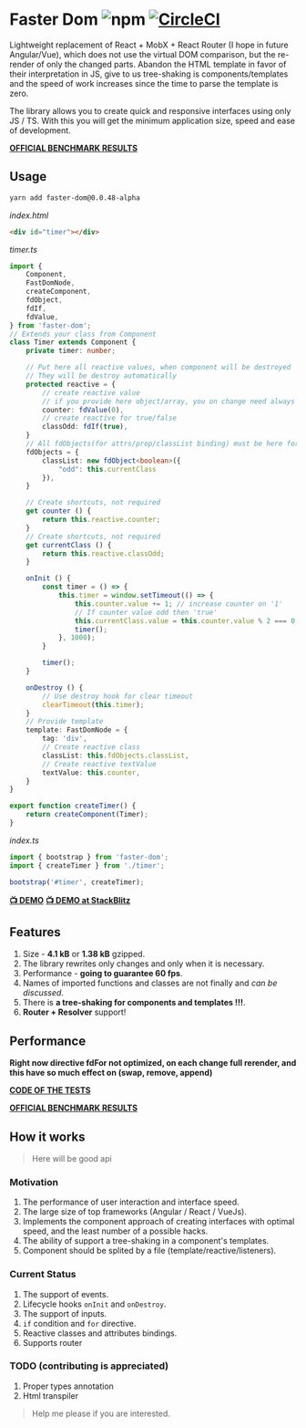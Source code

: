 # Faster Dom ![npm](https://img.shields.io/npm/v/faster-dom.svg) [![CircleCI](https://circleci.com/gh/PxyUp/FastDom/tree/master.svg?style=svg)](https://circleci.com/gh/PxyUp/FastDom/tree/master)

Lightweight replacement of React + MobX + React Router (I hope in future Angular/Vue), which does not use the virtual DOM comparison, but the re-render of only the changed parts. Abandon the HTML template in favor of their interpretation in JS, give to us tree-shaking is components/templates and the speed of work increases since the time to parse the template is zero.

The library allows you to create quick and responsive interfaces using only JS / TS. With this you will get the minimum application size, speed and ease of development.

**[OFFICIAL BENCHMARK RESULTS](https://rawgit.com/krausest/js-framework-benchmark/master/webdriver-ts-results/table.html)**

## Usage
```sh
yarn add faster-dom@0.0.48-alpha
```

*index.html*
```html
<div id="timer"></div>
```

*timer.ts*
```ts
import {
    Component,
    FastDomNode,
    createComponent,
    fdObject,
    fdIf,
    fdValue,
} from 'faster-dom';
// Extends your class from Component
class Timer extends Component {
    private timer: number;

    // Put here all reactive values, when component will be destroyed
    // They will be destroy automatically
    protected reactive = {
        // create reactive value
        // if you provide here object/array, you on change need always return new one, not link on previous
        counter: fdValue(0),
        // create reactive for true/false
        classOdd: fdIf(true),
    }
    // All fdObjects(for attrs/prop/classList binding) must be here for auto destroy
    fdObjects = {
        classList: new fdObject<boolean>({
            "odd": this.currentClass
        }),
    }

    // Create shortcuts, not required
    get counter () {
        return this.reactive.counter;
    }
    // Create shortcuts, not required
    get currentClass () {
        return this.reactive.classOdd;
    }

    onInit () {
        const timer = () => {
            this.timer = window.setTimeout(() => {
                this.counter.value += 1; // increase counter on '1'
                // If counter value odd then 'true'
                this.currentClass.value = this.counter.value % 2 === 0 ? true : false;
                timer();
            }, 1000);
        }

        timer();
    }

    onDestroy () {
        // Use destroy hook for clear timeout
        clearTimeout(this.timer);
    }
    // Provide template
    template: FastDomNode = {
        tag: 'div',
        // Create reactive class
        classList: this.fdObjects.classList,
        // Create reactive textValue
        textValue: this.counter,
    }
}

export function createTimer() {
    return createComponent(Timer);
}
```

*index.ts*
```ts
import { bootstrap } from 'faster-dom';
import { createTimer } from './timer';

bootstrap('#timer', createTimer);
```

**[📺 DEMO](https://pxyup.github.io/FastDom/)**
**[📺 DEMO at StackBlitz](https://stackblitz.com/edit/typescript-wgjbzf)**

## Features
1. Size - **4.1 kB** or **1.38 kB** gzipped.
2. The library rewrites only changes and only when it is necessary.
3. Performance - **going to guarantee 60 fps**.
4. Names of imported functions and classes are not finally and *can be discussed*.
5. There is **a tree-shaking for components and templates !!!**. 
6. **Router + Resolver** support!   

## Performance

**Right now directive fdFor not optimized, on each change full rerender, and this have so much effect on (swap, remove, append)**

**[CODE OF THE TESTS](https://github.com/PxyUp/js-framework-benchmark/pull/1/files)**

**[OFFICIAL BENCHMARK RESULTS](https://rawgit.com/krausest/js-framework-benchmark/master/webdriver-ts-results/table.html)**

## How it works
> Here will be good api

### Motivation

1. The performance of user interaction and interface speed.
2. The large size of top frameworks (Angular / React / VueJs).
3. Implements the component approach of creating interfaces with optimal speed, and the least number of a possible hacks.
4. The ability of support a tree-shaking in a component's templates.
5. Component should be splited by a file (template/reactive/listeners).

### Current Status

1. The support of events.
2. Lifecycle hooks `onInit` and `onDestroy`.
3. The support of inputs.
4. `if` condition and `for` directive.
5. Reactive classes and attributes bindings.
6. Supports router

### TODO (contributing is appreciated)
1. Proper types annotation
2. Html transpiler

> Help me please if you are interested.
